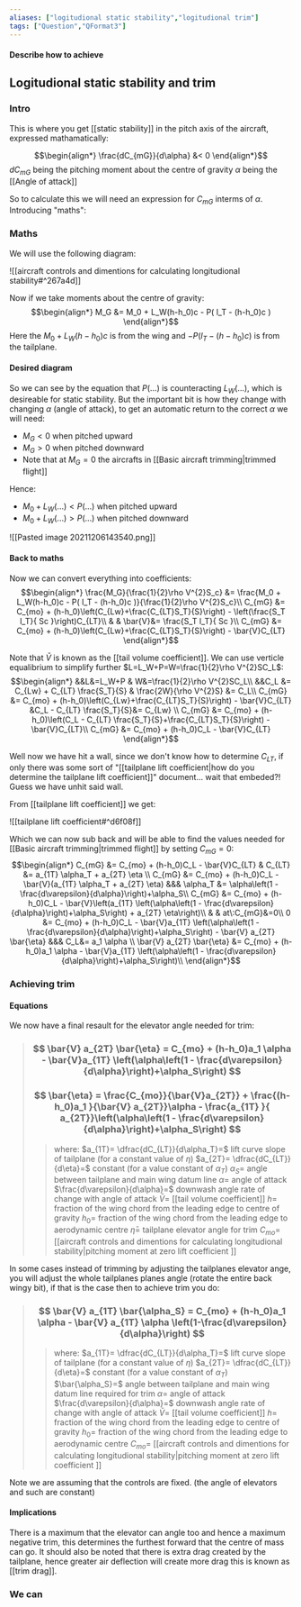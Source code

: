 ```yaml
---
aliases: ["logitudional static stability","logitudional trim"]
tags: ["Question","QFormat3"]
---
```


#### Describe how to achieve
## Logitudional static stability and trim
### Intro

This is where you get [[static stability]] in the pitch axis of the aircraft, expressed mathamatically:

$$\begin{align*}
\frac{dC_{mG}}{d\alpha} &< 0 
\end{align*}$$
$dC_{mG}$ being the pitching moment about the centre of gravity
$\alpha$ being the [[Angle of attack]]

So to calculate this we will need an expression for $C_{mG}$ interms of $\alpha$. Introducing "maths":

### Maths
We will use the following diagram:

![[aircraft controls and dimentions for calculating longitudional stability#^267a4d]]

Now if we take moments about the centre of gravity:
$$\begin{align*}
 M_G &=  M_0 + L_W(h-h_0)c - P( l_T - (h-h_0)c )
\end{align*}$$
Here the $M_0 + L_W(h-h_0)c$ is from the wing and $- P( l_T - (h-h_0)c )$ is from the tailplane.

#### Desired diagram
So we can see by the equation that $P(...)$ is counteracting $L_W(...)$, which is desireable for static stability. But the important bit is how they change with changing $\alpha$ (angle of attack), to get an automatic return to the correct $\alpha$ we will need:
- $M_G<0$ when pitched upward
- $M_G>0$ when pitched downward
- Note that at $M_G=0$ the aircrafts in [[Basic aircraft trimming|trimmed flight]]

Hence:
- $M_0+L_W(...) < P(...)$ when pitched upward
- $M_0+L_W(...) > P(...)$ when pitched downward

![[Pasted image 20211206143540.png]]

#### Back to maths
Now we can convert everything into coefficients:
$$\begin{align*}
 \frac{M_G}{\frac{1}{2}\rho V^{2}S_c} &=  \frac{M_0 + L_W(h-h_0)c - P( l_T - (h-h_0)c )}{\frac{1}{2}\rho V^{2}S_c}\\
C_{mG} &=  C_{mo} + (h-h_0)\left(C_{Lw}+\frac{C_{LT}S_T}{S}\right) - \left(\frac{S_T l_T}{ Sc }\right)C_{LT}\\
& & \bar{V}&= \frac{S_T l_T}{ Sc }\\
C_{mG} &=  C_{mo} + (h-h_0)\left(C_{Lw}+\frac{C_{LT}S_T}{S}\right) - \bar{V}C_{LT}
\end{align*}$$

Note that $\bar{V}$ is known as the [[tail volume coefficient]].
We can use verticle equalibrium to simplify further $L=L_W+P=W=\frac{1}{2}\rho V^{2}SC_L$:
$$\begin{align*}
&&L&=L_W+P & W&=\frac{1}{2}\rho V^{2}SC_L\\
&&C_L &= C_{Lw} + C_{LT} \frac{S_T}{S}  &  \frac{2W}{\rho V^{2}S} &= C_L\\
C_{mG} &=  C_{mo} + (h-h_0)\left(C_{Lw}+\frac{C_{LT}S_T}{S}\right) - \bar{V}C_{LT} &C_L - C_{LT} \frac{S_T}{S}&= C_{Lw} \\
C_{mG} &=  C_{mo} + (h-h_0)\left(C_L - C_{LT} \frac{S_T}{S}+\frac{C_{LT}S_T}{S}\right) - \bar{V}C_{LT}\\
C_{mG} &=  C_{mo} + (h-h_0)C_L - \bar{V}C_{LT}
\end{align*}$$

Well now we have hit a wall, since we don't know how to determine $C_{LT}$, if only there was some sort of "[[tailplane lift coefficient|how do you determine the tailplane lift coefficient]]" document... wait that embeded?! Guess we have unhit said wall.

From [[tailplane lift coefficient]] we get:

![[tailplane lift coefficient#^d6f08f]]

Which we can now sub back and  will be able to find the values needed for [[Basic aircraft trimming|trimmed flight]] by setting $C_{mG}=0$:
$$\begin{align*}
C_{mG} &=  C_{mo} + (h-h_0)C_L - \bar{V}C_{LT} & C_{LT} &= a_{1T} \alpha_T + a_{2T} \eta \\
C_{mG} &=  C_{mo} + (h-h_0)C_L - \bar{V}(a_{1T} \alpha_T + a_{2T} \eta) &&& \alpha_T &= \alpha\left(1 - \frac{d\varepsilon}{d\alpha}\right)+\alpha_S\\
C_{mG} &=  C_{mo} + (h-h_0)C_L - \bar{V}\left(a_{1T} \left(\alpha\left(1 - \frac{d\varepsilon}{d\alpha}\right)+\alpha_S\right) + a_{2T} \eta\right)\\
& & at\:C_{mG}&=0\\
0 &=  C_{mo} + (h-h_0)C_L - \bar{V}a_{1T} \left(\alpha\left(1 - \frac{d\varepsilon}{d\alpha}\right)+\alpha_S\right) - \bar{V} a_{2T} \bar{\eta} &&& C_L&= a_1 \alpha \\
\bar{V} a_{2T} \bar{\eta} &=  C_{mo} + (h-h_0)a_1 \alpha - \bar{V}a_{1T} \left(\alpha\left(1 - \frac{d\varepsilon}{d\alpha}\right)+\alpha_S\right)\\
\end{align*}$$

### Achieving trim

#### Equations

We now have a final resault for the elevator angle needed for trim:
> ### $$ \bar{V} a_{2T} \bar{\eta} =  C_{mo} + (h-h_0)a_1 \alpha - \bar{V}a_{1T} \left(\alpha\left(1 - \frac{d\varepsilon}{d\alpha}\right)+\alpha_S\right) $$ 
> ### $$ \bar{\eta} =  \frac{C_{mo}}{\bar{V}a_{2T}} + \frac{(h-h_0)a_1 }{\bar{V} a_{2T}}\alpha - \frac{a_{1T} }{ a_{2T}}\left(\alpha\left(1 - \frac{d\varepsilon}{d\alpha}\right)+\alpha_S\right) $$ 
>> where:
>> $a_{1T}= \dfrac{dC_{LT}}{d\alpha_T}=$ lift curve slope of tailplane (for a constant value of $\eta$) 
>> $a_{2T}= \dfrac{dC_{LT}}{d\eta}=$ constant (for a value constant of $\alpha_T$)
>> $\alpha_S=$ angle between tailplane and main wing datum line
>> $\alpha=$ angle of attack
>> $\frac{d\varepsilon}{d\alpha}=$ downwash angle rate of change with angle of attack
>> $\bar{V}=$ [[tail volume coefficient]]
>> $h=$ fraction of the wing chord from the leading edge to centre of gravity
>> $h_0=$ fraction of the wing chord from the leading edge to aerodynamic centre
>> $\bar{\eta}=$ tailplane elevator angle for trim
>> $C_{mo}=$ [[aircraft controls and dimentions for calculating longitudional stability|pitching moment at zero lift coefficient ]]


In some cases instead of trimming by adjusting the tailplanes elevator ange, you will adjust the whole tailplanes planes angle (rotate the entire back wingy bit), if that is the case then to achieve trim you do:
> ### $$ \bar{V} a_{1T} \bar{\alpha_S} = C_{mo} + (h-h_0)a_1 \alpha - \bar{V} a_{1T} \alpha \left(1-\frac{d\varepsilon}{d\alpha}\right) $$ 
>> where: 
>> $a_{1T}= \dfrac{dC_{LT}}{d\alpha_T}=$ lift curve slope of tailplane (for a constant value of $\eta$) 
>> $a_{2T}= \dfrac{dC_{LT}}{d\eta}=$ constant (for a value constant of $\alpha_T$)
>> $\bar{\alpha_S}=$ angle between tailplane and main wing datum line required for trim
>> $\alpha=$ angle of attack
>> $\frac{d\varepsilon}{d\alpha}=$ downwash angle rate of change with angle of attack
>> $\bar{V}=$ [[tail volume coefficient]]
>> $h=$ fraction of the wing chord from the leading edge to centre of gravity
>> $h_0=$ fraction of the wing chord from the leading edge to aerodynamic centre
>> $C_{mo}=$ [[aircraft controls and dimentions for calculating longitudional stability|pitching moment at zero lift coefficient ]]

Note we are assuming that the controls are fixed. (the angle of elevators and such are constant)

#### Implications
There is a maximum that the elevator can angle too and hence a maximum negative trim, this determines the furthest forward that the centre of mass can go. 
It should also be noted that there is extra drag created by the tailplane, hence greater air deflection will create more drag this is known as [[trim drag]].

### We can